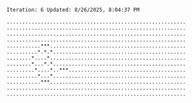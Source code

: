 `Iteration: 6 Updated: 8/26/2025, 8:04:37 PM`
<!-- GOL_START -->
`..........................................................`</br>
`..........................................................`</br>
`..........................................................`</br>
`..........................................................`</br>
`...........***............................................`</br>
`..........*.*.*...........................................`</br>
`........*....*............................................`</br>
`........*...*.*...........................................`</br>
`.........*....*..***......................................`</br>
`..........*...*...........................................`</br>
`...........***............................................`</br>
`..........................................................`</br>
`..........................................................`</br>
<!-- GOL_END -->